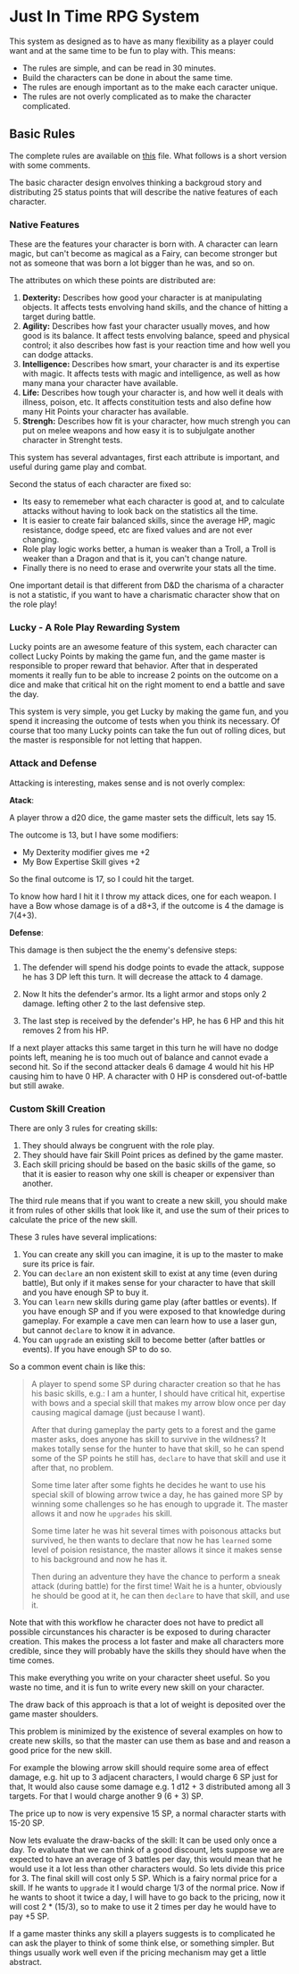 # Just In Time RPG System

This system as designed as to have as many flexibility
as a player could want and at the same time to be fun
to play with. This means:

- The rules are simple, and can be read in 30 minutes.
- Build the characters can be done in about the same time.
- The rules are enough important as to the make each caracter unique.
- The rules are not overly complicated as to make the character complicated.

## Basic Rules

The complete rules are available on [this](jit-rules) file. What follows
is a short version with some comments.

The basic character design envolves thinking a backgroud story and
distributing 25 status points that will describe the native features
of each character.

### Native Features

These are the features your character is born with. A character can learn
magic, but can't become as magical as a Fairy, can become stronger but not as
someone that was born a lot bigger than he was, and so on.

The attributes on which these points are distributed are:

1. **Dexterity:** Describes how good your character is at manipulating objects.
   It affects tests envolving hand skills, and the chance of hitting a target during battle.
2. **Agility:** Describes how fast your character usually moves, and how good is its balance.
   It affect tests envolving balance, speed and physical control; it also describes
   how fast is your reaction time and how well you can dodge attacks.
3. **Intelligence:** Describes how smart, your character is and its expertise with magic.
   It affects tests with magic and intelligence, as well as how many mana your character
   have available.
4. **Life:** Describes how tough your character is, and how well it deals with illness,
   poison, etc. It affects constituition tests and also define how many Hit Points your
   character has available.
5. **Strengh:** Describes how fit is your character, how much strengh you can put on
   melee weapons and how easy it is to subjulgate another character in Strenght tests.

This system has several advantages, first each attribute is important, and
useful during game play and combat.

Second the status of each character are fixed so:

- Its easy to rememeber what each character is good at, and to calculate attacks
  without having to look back on the statistics all the time.
- It is easier to create fair balanced skills, since the average HP, magic
  resistance, dodge speed, etc are fixed values and are not ever changing.
- Role play logic works better, a human is weaker than a Troll, a Troll
  is weaker than a Dragon and that is it, you can't change nature.
- Finally there is no need to erase and overwrite your stats all the time.

One important detail is that different from D&D the charisma of a character
is not a statistic, if you want to have a charismatic character show that
on the role play!

### Lucky - A Role Play Rewarding System

Lucky points are an awesome feature of this system, each character can 
collect Lucky Points by making the game fun, and the game master is 
responsible to proper reward that behavior. After that in desperated
moments it really fun to be able to increase 2 points on the outcome on a
dice and make that critical hit on the right moment to end a battle and save the day.

This system is very simple, you get Lucky by making the game fun, and you spend
it increasing the outcome of tests when you think its necessary. Of course
that too many Lucky points can take the fun out of rolling dices, but the master
is responsible for not letting that happen.

### Attack and Defense

Attacking is interesting, makes sense and is not overly complex:

**Atack**:

A player throw a d20 dice, the game master sets the difficult, lets say 15.

The outcome is 13, but I have some modifiers:
- My Dexterity modifier gives me +2
- My Bow Expertise Skill gives +2

So the final outcome is 17, so I could hit the target.

To know how hard I hit it I throw my attack dices, one for each weapon.
I have a Bow whose damage is of a d8+3, if the outcome is 4 the damage is 7(4+3).

**Defense**:

This damage is then subject the the enemy's defensive steps:

1. The defender will spend his dodge points to evade the attack,
   suppose he has 3 DP left this turn. It will decrease the attack to 4 damage.

2. Now It hits the defender's armor. Its a light armor and stops only 2 damage.
   lefting other 2 to the last defensive step.

3. The last step is received by the defender's HP, he has 6 HP and this
   hit removes 2 from his HP.

If a next player attacks this same target in this turn he will have no dodge points left,
meaning he is too much out of balance and cannot evade a second hit.
So if the second attacker deals 6 damage 4 would hit his HP causing him to have 0 HP.
A character with 0 HP is consdered out-of-battle but still awake.

### Custom Skill Creation

There are only 3 rules for creating skills:

1. They should always be congruent with the role play.
2. They should have fair Skill Point prices as defined by the game master.
3. Each skill pricing should be based on the basic skills of the game, so that
   it is easier to reason why one skill is cheaper or expensiver than another.

The third rule means that if you want to create a new skill, you should
make it from rules of other skills that look like it, and use the sum
of their prices to calculate the price of the new skill.

These 3 rules have several implications:

1. You can create any skill you can imagine, it is up to the master to make sure its price is fair.
2. You can `declare` an non existent skill to exist at any time (even during battle),
   But only if it makes sense for your character to have that skill and you have enough SP to buy it.
3. You can `learn` new skills during game play (after battles or events). If you have enough SP
   and if you were exposed to that knowledge during gameplay.
   For example a cave men can learn how to use a laser gun, but cannot `declare` to know it in advance.
4. You can `upgrade` an existing skill to become better (after battles or events).
   If you have enough SP to do so.

So a common event chain is like this:

> A player to spend some SP during character creation so that he has
> his basic skills, e.g.: I am a hunter, I should have critical hit, expertise with bows and a special
> skill that makes my arrow blow once per day causing magical damage (just because I want).
> 
> After that during gameplay the party gets to a forest and the game master asks, does anyone has
> skill to survive in the wildness? It makes totally sense for the hunter to have that skill,
> so he can spend some of the SP points he still has, `declare` to have that skill and use it
> after that, no problem.
> 
> Some time later after some fights he decides he want to use his special skill of blowing arrow
> twice a day, he has gained more SP by winning some challenges so he has enough to upgrade it.
> The master allows it and now he `upgrades` his skill.
> 
> Some time later he was hit several times with poisonous attacks but survived, he then
> wants to declare that now he has `learned` some level of poision resistance, the master allows it
> since it makes sense to his background and now he has it.
> 
> Then during an adventure they have the chance to perform a sneak attack (during battle) for the first time!
> Wait he is a hunter, obviously he should be good at it, he can then `declare` to have that skill,
> and use it.

Note that with this workflow he character does not have to predict all possible circunstances
his character is be exposed to during character creation. This makes the process a lot faster
and make all characters more credible, since they will probably have the skills they should
have when the time comes.

This make everything you write on your character sheet useful. So you waste no time,
and it is fun to write every new skill on your character.

The draw back of this approach is that a lot of weight is deposited over the game master shoulders. 

This problem is minimized by the existence of several examples on how to create new skills,
so that the master can use them as base and and reason a good price for the new skill.

For example the blowing arrow skill should require some area of effect damage, e.g. hit
up to 3 adjacent characters, I would charge 6 SP just for that, It would also cause some
damage e.g. 1 d12 + 3 distributed among all 3 targets. For that I would charge another 9 (6 + 3) SP.

The price up to now is very expensive 15 SP, a normal character starts with 15-20 SP.

Now lets evaluate the draw-backs of the skill: It can be used only once a day.
To evaluate that we can think of a good discount, lets suppose we are expected
to have an average of 3 battles per day, this would mean that he would use it
a lot less than other characters would. So lets divide this price for 3. The final skill
will cost only 5 SP. Which is a fairy normal price for a skill. If he wants to `upgrade`
it I would charge 1/3 of the normal price. Now if he wants to shoot it twice a day,
I will have to go back to the pricing, now it will cost 2 * (15/3), so to make to use
it 2 times per day he would have to pay +5 SP.

If a game master thinks any skill a players suggests is to complicated he can ask
the player to think of some think else, or something simpler. But things usually
work well even if the pricing mechanism may get a little abstract.
